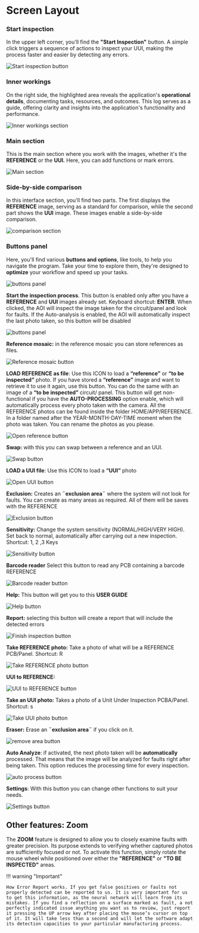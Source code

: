 # Screen Layout

### Start inspection

In the upper left corner, you'll find the **"Start Inspection"** button. A simple click triggers a sequence of actions to inspect your UUI, making the process faster and easier by detecting any errors.

![Start inspection button](assets/SCREEN.png)

### Inner workings

On the right side, the highlighted area reveals the application's **operational details**, documenting tasks, resources, and outcomes. This log serves as a guide, offering clarity and insights into the application's functionality and performance.

![Inner workings section](assets/SCRREN2.png)

### Main section

This is the main section where you work with the images, whether it's the **REFERENCE** or the **UUI.** Here, you can add functions or mark errors.

![Main section](assets/SCREEN3.png)

### Side-by-side comparison

In this interface section, you'll find two parts. The first displays the **REFERENCE** image, serving as a standard for comparison, while the second part shows the **UUI** image. These images enable a side-by-side comparison.

![comparison section](assets/SCREEN4.png)

### Buttons panel

Here, you'll find various **buttons and options**, like tools, to help you navigate the program. Take your time to explore them, they're designed to **optimize** your workflow and speed up your tasks.

![buttons panel](assets/SCREEN5.png)


**Start the inspection process**. This button is enabled only after you have a **REFERENCE** and **UUI** images already set. Keyboard shortcut: **ENTER**. When clicked, the AOI will inspect the image taken for the circuit/panel and look for faults. If the Auto-analysis is enabled, the AOI will automatically inspect the last photo taken, so this button will be disabled

 ![buttons panel](assets/menu.png)

**Reference mosaic:** in the reference mosaic you can store references as files.

![Reference mosaic button](assets/menu-mosaic.png)

**LOAD REFERENCE as file**: Use this ICON to load a **“reference”** or **“to be inspected”** photo. If you have stored a **“reference”** image and want to retrieve it to use it again, use this button. You can do the same with an image of a **“to be inspected”** circuit/ panel. This button will get non-functional if you have the **AUTO-PROCESSING** option enable, which will automatically process every photo taken with the camera. All the REFERENCE photos can be found inside the folder HOME/APP/REFERENCE. In a folder named after the YEAR-MONTH-DAY-TIME moment when the photo was taken. You can rename the photos as you please.

![Open reference button](assets/menu-load-ref-file.png)

**Swap:** with this you can swap between a reference and an UUI.

![Swap button](assets/menu-tab.png)

**LOAD a UUI file**: Use this ICON to load a **“UUI”** photo

![Open UUI button](assets/menu-load-uui-file.png)

**Exclusion:** Creates an **¨exclusion area¨** where the system will not look for faults. You can create as many areas as required. All of them will be saves with the REFERENCE

![Exclusion button](assets/menu-exclusion.png)

**Sensitivity:** Change the system sensitivity (NORMAL/HIGH/VERY HIGH). Set back to normal, automatically after carrying out a new inspection. Shortcut: 1, 2 ,3 Keys

![Sensitivity button](assets/menu-sensitivity.png)

**Barcode reader** Select this button to read any PCB containing a barcode REFERENCE

![Barcode reader button](assets/menu-barcode.png)

**Help:** This button will get you to this **USER GUIDE**

![Help button](assets/menu-help.png)

**Report:** selecting this button will create a report that will include the detected errors

![Finish inspection button](assets/menu-report.png)

**Take REFERENCE photo:** Take a photo of what will be a REFERENCE PCB/Panel. Shortcut: R

![Take REFERENCE photo button](assets/menu-take-ref.png)

**UUI to REFERENCE:** 

![UUI to REFERENCE button](assets/menu-uui-to-ref.png)

**Take an UUI photo:** Takes a photo of a Unit Under Inspection PCBA/Panel. Shortcut: s

![Take UUI photo button](assets/menu-take-uui.png)

**Eraser:** Erase an **¨exclusion area¨** if you click on it.


![remove area button](assets/menu-rm-exclusion.png)

**Auto Analyze**:  if activated, the next photo taken will be **automatically** processed. That means that the image will be analyzed for faults right after being taken. This option reduces the processing time for every inspection.

![auto process button](assets/menu-auto-process.png)

**Settings**: With this button you can change other functions to suit your needs.

![Settings button](assets/menu-settings.png)

## Other features: Zoom


The **ZOOM** feature is designed to allow you to closely examine faults with greater precision. Its purpose extends to verifying whether captured photos are sufficiently focused or not. To activate this function, simply rotate the mouse wheel while positioned over either the **"REFERENCE"** or **"TO BE INSPECTED"** areas.

!!! warning "Important"

    How Error Report works. If you get false positives or faults not properly detected can be reported to us. It is very important for us to get this information, as the neural network will learn from its mistakes. If you find a reflection on a surface marked as fault, a not perfectly indicated issue anything you want us to review, just report it pressing the UP arrow key after placing the mouse’s cursor on top of it. It will take less than a second and will let the software adapt its detection capacities to your particular manufacturing process.

